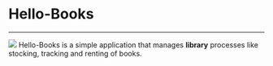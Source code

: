 # Hello-Books
<hr>
<img src=https://img.shields.io/badge/Sniffed%20by-HoundCI-brightgreen.svg />
Hello-Books is a simple application that manages <b>library</b> processes like stocking, tracking and renting of books.





  
